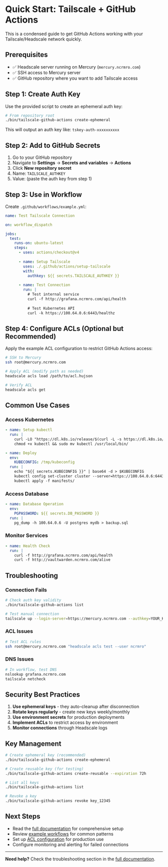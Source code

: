 # Quick Start: Tailscale + GitHub Actions

This is a condensed guide to get GitHub Actions working with your Tailscale/Headscale network quickly.

## Prerequisites

- ✅ Headscale server running on Mercury (`mercury.ncrmro.com`)
- ✅ SSH access to Mercury server
- ✅ GitHub repository where you want to add Tailscale access

## Step 1: Create Auth Key

Use the provided script to create an ephemeral auth key:

```bash
# From repository root
./bin/tailscale-github-actions create-ephemeral
```

This will output an auth key like: `tskey-auth-xxxxxxxxxx`

## Step 2: Add to GitHub Secrets

1. Go to your GitHub repository
2. Navigate to **Settings** → **Secrets and variables** → **Actions**
3. Click **New repository secret**
4. Name: `TAILSCALE_AUTHKEY`
5. Value: (paste the auth key from step 1)

## Step 3: Use in Workflow

Create `.github/workflows/example.yml`:

```yaml
name: Test Tailscale Connection

on: workflow_dispatch

jobs:
  test:
    runs-on: ubuntu-latest
    steps:
      - uses: actions/checkout@v4
      
      - name: Setup Tailscale
        uses: ./.github/actions/setup-tailscale
        with:
          authkey: ${{ secrets.TAILSCALE_AUTHKEY }}
      
      - name: Test Connection
        run: |
          # Test internal service
          curl -f http://grafana.ncrmro.com/api/health
          
          # Test Kubernetes API
          curl -k https://100.64.0.6:6443/healthz
```

## Step 4: Configure ACLs (Optional but Recommended)

Apply the example ACL configuration to restrict GitHub Actions access:

```bash
# SSH to Mercury
ssh root@mercury.ncrmro.com

# Apply ACL (modify path as needed)
headscale acls load /path/to/acl.hujson

# Verify ACL
headscale acls get
```

## Common Use Cases

### Access Kubernetes

```yaml
- name: Setup kubectl
  run: |
    curl -LO "https://dl.k8s.io/release/$(curl -L -s https://dl.k8s.io/release/stable.txt)/bin/linux/amd64/kubectl"
    chmod +x kubectl && sudo mv kubectl /usr/local/bin/

- name: Deploy
  env:
    KUBECONFIG: /tmp/kubeconfig
  run: |
    echo "${{ secrets.KUBECONFIG }}" | base64 -d > $KUBECONFIG
    kubectl config set-cluster cluster --server=https://100.64.0.6:6443
    kubectl apply -f manifests/
```

### Access Database

```yaml
- name: Database Operation
  env:
    PGPASSWORD: ${{ secrets.DB_PASSWORD }}
  run: |
    pg_dump -h 100.64.0.6 -U postgres mydb > backup.sql
```

### Monitor Services

```yaml
- name: Health Check
  run: |
    curl -f http://grafana.ncrmro.com/api/health
    curl -f http://vaultwarden.ncrmro.com/alive
```

## Troubleshooting

### Connection Fails
```bash
# Check auth key validity
./bin/tailscale-github-actions list

# Test manual connection
tailscale up --login-server=https://mercury.ncrmro.com --authkey=YOUR_KEY
```

### ACL Issues
```bash
# Test ACL rules
ssh root@mercury.ncrmro.com "headscale acls test --user ncrmro"
```

### DNS Issues
```bash
# In workflow, test DNS
nslookup grafana.ncrmro.com
tailscale netcheck
```

## Security Best Practices

1. **Use ephemeral keys** - they auto-cleanup after disconnection
2. **Rotate keys regularly** - create new keys weekly/monthly
3. **Use environment secrets** for production deployments
4. **Implement ACLs** to restrict access by environment
5. **Monitor connections** through Headscale logs

## Key Management

```bash
# Create ephemeral key (recommended)
./bin/tailscale-github-actions create-ephemeral

# Create reusable key (for testing)
./bin/tailscale-github-actions create-reusable --expiration 72h

# List all keys
./bin/tailscale-github-actions list

# Revoke a key
./bin/tailscale-github-actions revoke key_12345
```

## Next Steps

- Read the [full documentation](./TAILSCALE_GITHUB_ACTIONS.md) for comprehensive setup
- Review [example workflows](./.github/workflows/) for common patterns
- Set up [ACL configuration](./examples/headscale-acl.hujson) for production use
- Configure monitoring and alerting for failed connections

---

**Need help?** Check the troubleshooting section in the [full documentation](./TAILSCALE_GITHUB_ACTIONS.md#troubleshooting).